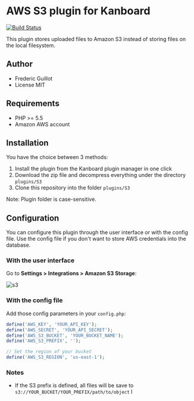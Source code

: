 AWS S3 plugin for Kanboard
==========================

[![Build Status](https://travis-ci.org/kanboard/plugin-s3.svg?branch=master)](https://travis-ci.org/kanboard/plugin-s3)

This plugin stores uploaded files to Amazon S3 instead of storing files on the local filesystem.

Author
------

- Frederic Guillot
- License MIT

Requirements
------------

- PHP >= 5.5
- Amazon AWS account

Installation
------------

You have the choice between 3 methods:

1. Install the plugin from the Kanboard plugin manager in one click
2. Download the zip file and decompress everything under the directory `plugins/S3`
3. Clone this repository into the folder `plugins/S3`

Note: Plugin folder is case-sensitive.

Configuration
-------------

You can configure this plugin through the user interface or with the config file. 
Use the config file if you don't want to store AWS credentials into the database.

### With the user interface

Go to **Settings > Integrations > Amazon S3 Storage**:

![s3](https://cloud.githubusercontent.com/assets/323546/15444333/64fdc1a4-1ebd-11e6-95d0-ec57a5b42afb.png)

### With the config file

Add those config parameters in your `config.php`:

```php
define('AWS_KEY', 'YOUR_API_KEY');
define('AWS_SECRET', 'YOUR_API_SECRET');
define('AWS_S3_BUCKET', 'YOUR_BUCKET_NAME');
define('AWS_S3_PREFIX', '');

// Set the region of your bucket
define('AWS_S3_REGION', 'us-east-1');
```

### Notes

- If the S3 prefix is defined, all files will be save to `s3://YOUR_BUCKET/YOUR_PREFIX/path/to/object`
I